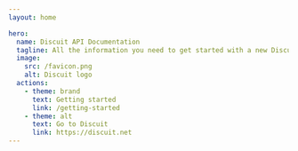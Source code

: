 ```yaml
---
layout: home

hero:
  name: Discuit API Documentation
  tagline: All the information you need to get started with a new Discuit project!
  image:
    src: /favicon.png
    alt: Discuit logo
  actions:
    - theme: brand
      text: Getting started
      link: /getting-started
    - theme: alt
      text: Go to Discuit
      link: https://discuit.net
---
```

